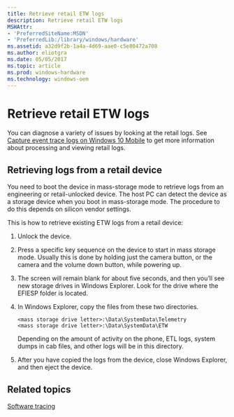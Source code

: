 ```yaml
---
title: Retrieve retail ETW logs
description: Retrieve retail ETW logs
MSHAttr:
- 'PreferredSiteName:MSDN'
- 'PreferredLib:/library/windows/hardware'
ms.assetid: a32d9f2b-1a4a-4d69-aae0-c5e80472a708
ms.author: eliotgra
ms.date: 05/05/2017
ms.topic: article
ms.prod: windows-hardware
ms.technology: windows-oem
---
```


# Retrieve retail ETW logs


You can diagnose a variety of issues by looking at the retail logs. See [Capture event trace logs on Windows 10 Mobile](capture-event-trace-logs-on-windows-phone.md) to get more information about processing and viewing retail logs.

## Retrieving logs from a retail device


You need to boot the device in mass-storage mode to retrieve logs from an engineering or retail-unlocked device. The host PC can detect the device as a storage device when you boot in mass-storage mode. The procedure to do this depends on silicon vendor settings.

This is how to retrieve existing ETW logs from a retail device:

1.  Unlock the device.

2.  Press a specific key sequence on the device to start in mass storage mode. Usually this is done by holding just the camera button, or the camera and the volume down button, while powering up.

3.  The screen will remain blank for about five seconds, and then you’ll see new storage drives in Windows Explorer. Look for the drive where the EFIESP folder is located.

4.  In Windows Explorer, copy the files from these two directories.

    ```
    <mass storage drive letter>:\Data\SystemData\Telemetry
    <mass storage drive letter>:\Data\SystemData\ETW
    ```

    Depending on the amount of activity on the phone, ETL logs, system dumps in cab files, and other logs will be in this directory.

5.  After you have copied the logs from the device, close Windows Explorer, and then eject the device.

## Related topics


[Software tracing](index.md)

 

 







